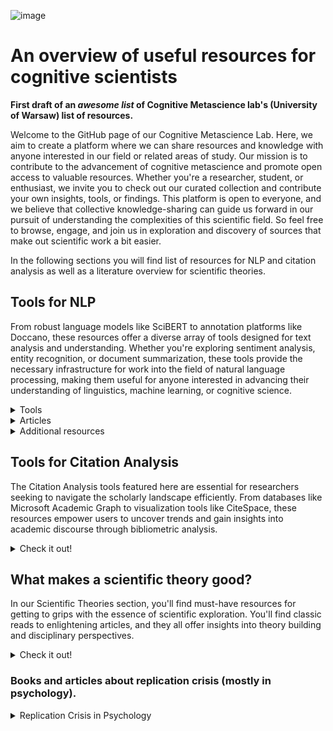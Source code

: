 ![image](https://github.com/sofijakrivokapic/cognitivemetascience/assets/125128460/6944892e-be85-48b4-bb7a-a82d6dca01df)

# An overview of useful resources for cognitive scientists
**First draft of an *awesome list* of Cognitive Metascience lab's (University of Warsaw) list of resources.**

Welcome to the GitHub page of our Cognitive Metascience Lab. Here, we aim to create a platform where we can share resources and knowledge with anyone interested in our field or related areas of study. Our mission is to contribute to the advancement of cognitive metascience and promote open access to valuable resources. Whether you're a researcher, student, or enthusiast, we invite you to check out our curated collection and contribute your own insights, tools, or findings. This platform is open to everyone, and we believe that collective knowledge-sharing can guide us forward in our pursuit of understanding the complexities of this scientific field. So feel free to browse, engage, and join us in exploration and discovery of sources that make out scientific work a bit easier.

In the following sections you will find list of resources for NLP and citation analysis as well as a literature overview for scientific theories.

## Tools for NLP

From robust language models like SciBERT to annotation platforms like Doccano, these resources offer a diverse array of tools designed for text analysis and understanding. Whether you're exploring sentiment analysis, entity recognition, or document summarization, these tools provide the necessary infrastructure for work into the field of natural language processing, making them useful for anyone interested in advancing their understanding of linguistics, machine learning, or cognitive science.

<details>
<summary>Tools</summary>

* [ Lingo4G ](https://carrotsearch.com/lingo4g/)

By using Lingo46 you can get an overview of thousands of documents within seconds, instantly drill-down to documents of interest. You can build custom text mining pipelines ranging from simple search to 2D mapping, time-series analysis and duplicate detection. You can combine topics, clusters and 2D document maps into powerful visualizations.

* [Cortext Manager](https://www.cortext.net/projects/cortext-manager/)

The basic workflow of Cortex Manager is following: (1) upload raw files from various scientific bibliography databases (ISI Thomson Web of Science, Pubmed, etc) and simple CSV files, (2) transform text files into standard corpus database file, (3) perform a series of graphical analysis to produce descriptive statistical analysis, social graphs of entities and timeline based phylogenetic reconstructions, (4) download outputs in format compatible with third party software.

* [ Text Visualization Browser ](https://textvis.lnu.se/)
* [ SAGE Texti ](https://ocean.sagepub.com/texti)
WEBSITE EXPIRED
* [ doccano ](https://github.com/doccano/doccano)

Doccano is an open-source text annotation tool for humans. It provides annotation features for text classification, sequence labeling, and sequence to sequence tasks. You can create labeled data for sentiment analysis, named entity recognition, text summarization, and so on. Just create a project, upload data, and start annotating. You can build a dataset in hours.

* [ SciBERT ](https://github.com/allenai/scibert)

SciBERT is a BERT model trained on scientific text. SciBERT is trained on papers from the corpus of semanticscholar.org. Corpus size is 1.14M papers, 3.1B tokens. We use the full text of the papers in training, not just abstracts. SciBERT has its own vocabulary (scivocab) that's built to best match the training corpus. We trained cased and uncased versions. We also include models trained on the original BERT vocabulary (basevocab) for comparison. It results in state-of-the-art performance on a wide range of scientific domain nlp tasks.

* [ CADE ](https://federicobianchi.io/cade/)

CADE can and has been used for several different tasks: from general temporal vector space alignment [1] and a more general comparison of language variation [2], to tasks like semantic change detection in diachronic contexts [3,6] and narrative understanding [5].
![image](https://github.com/sofijakrivokapic/cognitivemetascience/assets/125128460/d06257d3-48ec-4c7c-b078-e04f76072ae4)

* [ CR Explorer ](https://andreas-thor.github.io/CRExplorer/)

The CRExplorer uses data from Web of Science (Clarivate Analytics) or Scopus (Elsevier) as input. Publication sets have to be downloaded including the references cited. The program focusses on the analysis of the cited references, in particular on the referenced publication years. Over time, "citation classics" of a field become more pronounced. When the aggregated citations are plotted along the time axis, one obtains a "spectrogram" with distinct peaks. CRExplorer visualizes this spectrogram, cleans the cited references (disambiguation), and uses a smoothing algorithm to suppress the noise.

* [ WEAVIATE ](https://github.com/weaviate/weaviate)

Weaviate is an open source vector database that stores both objects and vectors, allowing for combining vector search with structured filtering with the fault-tolerance and scalability of a cloud-native database, all accessible through GraphQL, REST, and various language clients.

* [ Haystack ](https://haystack.deepset.ai/)
* [ PaperAI ](https://github.com/neuml/paperai)

paperai is a semantic search and workflow application for medical/scientific papers. Applications range from semantic search indexes that find matches for medical/scientific queries to full-fledged reporting applications powered by machine learning.

![image](https://github.com/sofijakrivokapic/cognitivemetascience/assets/125128460/f1dbc4b5-5735-40ea-8712-8d3875ffb0fd)

* [ SciWING ](https://sciwing.io/)

* [ ChatGPT Retreival](https://github.com/openai/chatgpt-retrieval-plugin)
* [ Atlas ](https://atlas.nomic.ai/)

Interact, discover insights and build with **unstructured text, image and audio data.** Uncover data insights from your text and images - right from your web browser. Make sense of your data with AI computed topics, data labels and groupings and embeddings. Share text, image, and embeddings datasets with your team or customers. Scales from 100 to 100 million unstructured datapoints.

* [ twXplorer](https://twxplorer.knightlab.com/)
* [Poe](https://poe.com/login)
* [ChatBot Arena](https://chat.lmsys.org/)

Ask any question to two anonymous models (e.g., ChatGPT, Claude, Llama) and vote for the better one! You can continue chatting until you identify a winner. Vote won't be counted if model identity is revealed during conversation.

* [OpenAI’s Whisper](https://towardsdatascience.com/transcribe-audio-files-with-openais-whisper-e973ae348aa7)
* [AI Library](https://library.phygital.plus/)

Overview of many useful AI tools.

* [OP Vault](https://github.com/pashpashpash/vault-ai)

OP Vault uses the OP Stack (OpenAI + Pinecone Vector Database) to enable users to upload their own custom knowledgebase files and ask questions about their contents. The primary focus is on human-readable content like books, letters, and other documents, making it a practical and valuable tool for knowledge extraction and question-answering. You can upload an entire library's worth of books and documents and recieve pointed answers along with the name of the file and specific section within the file that the answer is based on!

* [twarc](https://github.com/DocNow/twarc)

Twarc is a command line tool and Python library for collecting and archiving Twitter JSON data via the Twitter API. It has separate commands (twarc and twarc2) for working with the older v1.1 API and the newer v2 API and Academic Access (respectively).
 
* [Fine-Tuning ChatGPT for Sentiment Analysis With W&B](https://wandb.ai/mostafaibrahim17/ml-articles/reports/Fine-Tuning-ChatGPT-for-Sentiment-Analysis-With-W-B--Vmlldzo1NjMzMjQx)
* [LM Studio](https://lmstudio.ai/)


</details>


<details>
<summary>Articles</summary>

* [Google "We Have No Moat, And Neither Does OpenAI](https://www.semianalysis.com/p/google-we-have-no-moat-and-neither)
 
* [A La Carte Embedding: Cheap but Effective Induction of Semantic Feature Vectors](https://arxiv.org/abs/1805.05388)
  
* [Reinventing search for research](https://about.system.com/blog/reinventing-search-for-research)
  
* [Sentiment Analysis through LLM Negotiations](https://arxiv.org/abs/2311.01876)
  
* [Chatbots Are Not Reliable Text Annotators](https://arxiv.org/abs/2311.05769)
  
* [Becoming Proficient in Document Extraction](https://www.llamaindex.ai/blog/becoming-proficient-in-document-extraction-32aa13046ed5)
  
* [LLM pricing sheet](https://docs.google.com/spreadsheets/d/1NX8ZW9Jnfpy88PC2d6Bwla87JRiv3GTeqwXoB4mKU_s/edit?pli=1#gid=0)
  
* [How should the advent of large language models affect the practice of science?](https://arxiv.org/abs/2312.03759)

</details>

<details>
<summary>Additional resources</summary>
 
* [OpenBooks: Concept Search](https://scholar.harvard.edu/stephenosadetz/digitalresearch)

* [GitHub list: Scholarly Data Analysis](https://github.com/napsternxg/awesome-scholarly-data-analysis)
  
* [GPT-4 Open-Source Alternatives](https://www.datacamp.com/blog/12-gpt4-open-source-alternatives?ref=emergentmind)
  
* [ChatGPT Cheat Sheet for Data Science](https://www.datacamp.com/cheat-sheet/chatgpt-cheat-sheet-data-science)
  

</details>

## Tools for Citation Analysis

The Citation Analysis tools featured here are essential for researchers seeking to navigate the scholarly landscape efficiently. From databases like Microsoft Academic Graph to visualization tools like CiteSpace, these resources empower users to uncover trends and gain insights into academic discourse through bibliometric analysis.

<details>
<summary>Check it out!</summary>
 
* [ Lens ](https://www.lens.org/)

An aggregator for diverse open knowledge sets, including scholarly works and patents. Offers discovery and analytics tools, ‘The Lens MetaRecord’ integrates multiple identifiers and sources to provide comprehensive and normalized metadata while maintaining provenance. 
* [ SN SciGraph ](https://communities.springernature.com/users/82895-sn-scigraph)

SN SciGraph speeds up content discovery and broadens the scope of research by exposing previously unseen patterns and presenting new perspectives (by linking Springer Nature publications to other data types such as grants, conferences, and freely available taxonomies). Provides programmatic access to SN SciGraph data via an API.
* [ Webometric Analyst ](http://lexiurl.wlv.ac.uk/)

Free Windows-based program, designed for altmetrics, citation analysis, social web analysis, and webometrics, including link analysis. Data is downloaded through APIs or directly, and various text and citation processing options are provided. Altmetrics and citation analysis cover data sources like Mendeley, Altmetric.com, Google Books, and WorldCat. Social web analysis includes platforms such as YouTube, Twitter, Goodreads, and Flickr.
* [ Microsoft Academic Graph ](https://www.microsoft.com/en-us/research/project/microsoft-academic-graph/)
 
Knowledge graph with scientific publications, citation relationships and authors; supporting various applications. Updated bi-weekly, it offers an Azure Storage distribution service for research scenarios. Microsoft Academic Knowledge API, for lightweight usage, has a monthly quota and traffic throttles. 
* [ Dimensions.AI ](https://www.dimensions.ai/)

Database that integrates data and analytical tools in a single platform with over 106 million publications linked to grants, patents, clinical trials, datasets, policy papers, citations and article metrics.
* [ CiteSpace ](https://sourceforge.net/projects/citespace/)

Visual analytic tool designed for studying scholarly literature trends. The workflow involves analytic tasks and a variety of configurations, emphasizing the importance of understanding underlying concepts and principles. The tool is unique for linking publications with grants, patents, clinical trials, datasets, and policy papers, offering a holistic research landscape.

* [ OpenAIRE ](https://graph.openaire.eu/)

OpenAIRE providesn a large database of research data that is stored in a graph format (that represents relationships between research outputs, citations, funding, organizations and collaborations). Used for research evaluation in replacement of proprietary databases such as Web of Science or Scopus.

* [ Scite.AI ](https://scite.ai/)

Analyses the textual context of citations, distinguishing between supporting, mentioning, and contrasting citations. Processes full-text articles to create ‘Smart Citations’, which contain information about citation relationships, contextual details, and classification types. Also offers Custom Dashboards, a Zotero Plugin, and a Browser Extension. Sources papers from publishers, preprint servers, and other reputable sources, accessing full-text PDFs and XMLs for analysis.

* [Sciveyor](https://pencelab.be/projects/sciveyor/)

</details>

## What makes a scientific theory good?

In our Scientific Theories section, you'll find must-have resources for getting to grips with the essence of scientific exploration. You'll find classic reads to enlightening articles, and they all offer insights into theory building and disciplinary perspectives.

<details>
<summary>Check it out!</summary>

* [ There Are No Such Things As Theories (Stephen French, 2020) ](https://global.oup.com/academic/product/there-are-no-such-things-as-theories-9780198848158?prevNumResPerPage=20&prevSortField=8&resultsPerPage=20&sortField=8&start=20&lang=en&cc=pl#)

The book considers the fundamental question: what is a scientific theory? The book presents a range of options - from theories as sets of propositions, to theories as families of models, abstract artifacts, or fictions - and highlights the various problems they all face.

* [ A decade of theory as reflected in Psychological Science (2009–2019) ](https://journals.plos.org/plosone/article?id=10.1371/journal.pone.0247986)

The study analyzes articles from Psychological Science (2009–2019) to assess the role of theory in psychology. Despite mentioning 359 theories, most are only referenced once, with 53.66% of manuscripts including the term "theory." Only 15.33% explicitly test predictions from theories, indicating potential gaps in cumulative theory building. The findings challenge the assumption that psychological science aligns with a hypothetico-deductive model, prompting questions about the field's reliance on theory. The study underscores the need for a clearer understanding of the role theory plays in shaping psychological research.

![image](https://github.com/sofijakrivokapic/cognitivemetascience/assets/125128460/477bb6d1-2a0c-46fc-9491-464eead46794)

* [ How Computational Modeling Can Force Theory Building in Psychological Science (Guest & Martin, 2020) ](https://journals.sagepub.com/doi/10.1177/1745691620970585)

The article advocates for the underappreciated value of computational modeling in psychology, asserting its potential to guide transparent theorizing. Computational modeling is seen as essential for conceptual analysis and formalizing intuitions, facilitating the development of open and transparent theories. The authors warn that a reluctance to embrace computational modeling may lead to replicability issues and hinder coherent theory building in psychology. The article introduces scientific inference as a sequential process and highlights the role of computational modeling in enhancing it beyond traditional practices like preregistration. Additionally, it provides practical insights on formalizing and implementing computational models, emphasizing their accessibility and benefits for all researchers.

* [ Formalizing verbal theories: A tutorial by dialogue (Rooij & Baggio) ](https://journals.sagepub.com/doi/10.1177/1745691620970585)

The article argues for the crucial role of computational modeling in advancing psychological science, emphasizing its potential to shape "open theory" through conceptual analysis. Computational modeling is portrayed as essential for constraining the inference process, aiding in the creation of explanatory and predictive theories. The article predicts potential replicability crises and challenges in theory building if psychology continues to overlook computational modeling. Lack of formal modeling is identified as a barrier to transparent theorizing in psychology. Additionally, the article provides practical insights on formalizing, specifying, and implementing a computational model, stressing its accessibility and benefits for all researchers.


* [ Understanding Inconsistent Science (Peter Vickers) ](https://global.oup.com/academic/product/understanding-inconsistent-science-9780199692026?cc=at&lang=en&)

Addressing recent philosophical claims, Peter Vickers examines eight alleged 'inconsistent theories' in the history of science to challenge the oversimplified view that successful theories can tolerate internal inconsistencies. Vickers argues that labeling theories as 'inconsistent science' may depend on reconstructions that deviate from the actual history of science. Genuine inconsistency, when present, demands a context-specific understanding and response. The author cautions against overly general claims about science, highlighting the diverse nature of entities labeled as 'theories' with unique workings and responses to inconsistency. Vickers advocates for a particularist philosophy of science, encouraging an appreciation of the dramatic differences between identified 'inconsistencies in science.'

* [ Two Kinds of Theory: What Psychology Can Learn from Einstein (McGann) ](https://journals.sagepub.com/doi/abs/10.1177/0959354320937804)

A century ago, Einstein's distinction between theories of principle and constructive theories highlighted their unique roles, relationships with data, and developmental methods. The article delves into Einstein's model of theory formation, using the distinction to analyze scientific practice in psychology. Recent discussions in psychology advocate for increased theoretical sophistication, aligning with Einstein's view. The authors argue for the value of this distinction, emphasizing the need for a renewed commitment to a natural history of psychology. In psychology, the shift toward theoretical development is deemed essential alongside methodological sophistication.


* [ The Structure of Scientific Theories ](https://plato.stanford.edu/entries/structure-scientific-theories/)

The article explores the impact of scientific theories, from foundational ones like relativity to emerging disciplines such as cognitive science and GIS. It thoroughly examines the structure of scientific theories through the Syntactic, Semantic, and Pragmatic Views, addressing their composition, function, and relationship to the world. The Syntactic View characterizes theory structure as an uninterpreted axiomatic system, while the Semantic View involves state-space and model/set-theoretic elements. The Pragmatic View introduces internal and external pluralism in theory structure, highlighting the influence of practice, function, and application. Although these views are often perceived as mutually exclusive, the article suggests that they can be complementary, offering diverse insights into the intricate nature of scientific theories.

* [ What distinguishes data from models? (Leonelli) ](https://pubmed.ncbi.nlm.nih.gov/30873249/)

The paper presents a framework to delineate the epistemic roles of data and models in empirical inquiry, critiquing Suppes' characterization for its inadequacy in explaining their roles in scientific practice. Using a case study in plant phenotyping, the author illustrates the difference between practices aiming to make data usable as evidence and those intending to use data to represent specific phenomena. The argument contends that the classification of objects as data or models is not contingent on intrinsic differences in physical properties, abstraction levels, or human intervention but on their distinctive roles in identifying and characterizing targets of investigation. The proposed characterization builds on Suppes' focus on data practices, avoiding the need for a rigid hierarchy or restrictive definition of data models as statistical constructs. The framework contributes to a nuanced understanding of the interplay between data and models in scientific inquiry.

![image](https://github.com/sofijakrivokapic/cognitivemetascience/assets/125128460/025db581-cae9-46a6-b59e-f77c1d30b071)


* [ The Theoretical Practices of Physics: Philosophical Essays (Hughes) ](https://www.jstor.org/stable/40930245)

A collection of eight philosophical essays that delve into the theoretical practices of physics. The initial two essays scrutinize these practices within physicists' treatises and journal articles, treating them as texts and positioning the philosopher of science as a critic. Subsequent essays address a spectrum of concerns in the intersection of philosophy and physics, encompassing topics such as laws, disunities, models and representation, computer simulation, explanation, and the discourse of physics. Hughes's work offers a critical examination of theoretical practices, providing insights into the complex relationship between philosophy and physics.


* [ Theory, models and biology. (Shou, Bergstrom, Chakraborty & Skinner) ](https://elifesciences.org/articles/07158)

The text discusses the importance of theory and mathematical models in biology, emphasizing their role in explaining natural phenomena and making predictions. It traces the history of theoretical biology, highlighting major breakthroughs such as the theory of evolution by natural selection. The divide between theoretical and empirical biologists is acknowledged, and suggestions are provided to bridge this gap, including enhancing the mathematical training of biology students and improving communication between theorists and experimentalists. The text concludes by encouraging the submission of theoretical and modeling papers to scientific journals like eLife.


* [ Theory Construction in Genetics (Darden) ](https://link.springer.com/chapter/10.1007/978-94-009-9015-9_9)

Lindley Darden, critiques the historical treatment of theory construction in philosophy of science, highlighting the focus on justification rather than discovery. The paper argues for a more comprehensive understanding of the ongoing process of theory construction, emphasizing that theories rarely emerge fully formed and discussing the interplay between discovery and justification. Darden identifies factors influencing theory construction, such as the domain to be explained, and explores the need for new ideas, introducing the role of analogies and interfield connections in providing these novel concepts. The historical case study presented suggests that connections to well-developed related fields may be a superior source of new ideas compared to analogies. The text criticizes the lack of attention to theory construction in philosophical discourse and aims to address this gap.


* [ Artificial intelligence—A personal view Marr ](https://www.sciencedirect.com/science/article/abs/pii/0004370277900133)

Discusses the goal of Artificial Intelligence in identifying and solving tractable information processing problems. It introduces two types of theory, labeled as Types 1 and 2, and outlines their characteristics. The text aims to provide a rigorous perspective on the subject, shedding light on past work and briefly reviewing future prospects in the field of AI.

* [ Ghosts in machine learning for cognitive neuroscience: Moving from data to theory (Carlson et al.) ](https://www.sciencedirect.com/science/article/abs/pii/S1053811917306663)

The text discusses challenges in applying machine learning to neuroimaging in cognitive neuroscience, referring to them as "ghosts." These challenges include source ambiguity in decoding brain data, issues in moving from data to stable phenomena, and the difficulty in interpreting neural representations. The text acknowledges the value of machine learning but emphasizes the need to address these challenges for a clearer understanding of brain computation and representation.

* [ Theory and ontology in behavioural science (Janna Hastings, Susan Michie & Marie Johnston) ](https://www.nature.com/articles/s41562-020-0826-9)

The article discusses the pivotal role of ontologies in cognitive science, serving as computable representations that aid in evidence aggregation and the resolution of theoretical debates. Through the explicit definition of entities across different theories, ontologies establish connections, illustrated by the example of 'perceived control' encompassing entities from various theories. The comparability of theories hinges on addressing identical entities, determining congruence or contradiction. Drawing parallels with successful examples from the natural sciences, the article advocates for integrating overarching theories in cognitive science. However, adopting theories in behavioral sciences poses a challenge due to numerous competing alternative entities, necessitating a principled approach. The suggested integrative approach based on ontologies underscores the importance of explicitly defining entities and relations for empirical annotation, striving towards a cumulative science.


* [ Systematizing the theoretical virtues ](https://philarchive.org/rec/KEASTT-2)

The author explores twelve major virtues of good theories, categorizing them into four classes: evidential, coherential, aesthetic, and diachronic. These virtues include evidential accuracy, causal adequacy, explanatory depth, internal consistency, internal coherence, universal coherence, beauty, simplicity, unification, durability, fruitfulness, and applicability. The classification system follows a pattern of progressive disclosure and expansion within each class. The article aims to clarify the virtues and propose their coordinated and cumulative role in theory formation and evaluation across disciplines. The author argues for an informal and flexible logic of theory choice, emphasizing the multifaceted relationships among the virtues. This systematization provides resources for future prescriptive studies and potential collaboration among logicians, epistemologists, and practitioners across disciplines.

![image](https://github.com/sofijakrivokapic/cognitivemetascience/assets/125128460/a5a6a9b7-124c-438c-8473-7b40224e0fbe)

* [ The Cognitive Structure of Scientific Theories (Giere) ](https://www.jstor.org/stable/188213)

This paper advocates for a model-theoretic approach to comprehending the nature of scientific theories, drawing connections between philosophers' model-theoretic accounts and cognitive scientists' categorization concepts. The author proposes a more intricate structure for families of models, contrasting common assumptions. Using classical mechanics as an illustration, the paper suggests mapping families of models with "horizontal" graded structures, multiple hierarchical "vertical" structures, and local "radial" structures. These proposed structures have significant implications for the learning and application of scientific theories in real scientific practice.


* [ How to Build a Theory in Cognitive Science (Hardcastle, 1995) ](https://philpapers.org/rec/HARHTB)

The book covers various aspects of theory construction, including defining concepts, formulating hypotheses, designing experiments, collecting and analyzing data, and revising theories based on empirical findings. It also explores different theoretical frameworks and methodologies commonly used in cognitive science, such as computational modeling, neuroscience, psychology, linguistics, and philosophy of mind.
Throughout the text, Hardcastle emphasizes the importance of interdisciplinary collaboration and critical thinking in theory development. She highlights the challenges and pitfalls that researchers may encounter during the process and provides practical strategies for overcoming them.


* [ Automatic ontology construction from text: a review from shallow to deep learning trend (Al-aswadi et al., 2020) ] (https://www.researchgate.net/publication/337112076_Automatic_ontology_construction_from_text_a_review_from_shallow_to_deep_learning_trend)

The paper explores the field of automatic ontology construction from textual data on the web, driven by the need to promote the semantic web. Ontology learning (OL) from text is the process of extracting and representing knowledge in machine-readable form. Ontologies play a crucial role in enhancing knowledge representation on the semantic web, benefiting applications like information retrieval, extraction, and question answering. Manual ontology construction is time-consuming and costly, leading to the development of various automated approaches and systems. The paper reviews these approaches, systems, and challenges, highlighting the shift from shallow learning to deep learning techniques for future ontology construction enhancements. The introduction emphasizes the significance of ontologies in the semantic web and addresses the need for efficient and automated construction processes.


* [ How to Map Theory: Reliable Methods Are Fruitless Without Rigorous Theory (Gray) ](https://static1.squarespace.com/static/5e57f82eb306fc38c7637f33/t/5ed5662c14bfa61ddbf90813/1591043629199/how-to-map-theory.pdf)

This article emphasizes the importance of combining reliable methods with rigorous theory in scientific research. It introduces the concept of Action Identification, suggesting psychological tension between focusing on methodological details and noticing broader connections. The paper proposes a technique called theory mapping to visually outline theories, providing specificity and synthesis. Theory mapping involves five elements and is illustrated using examples from moral judgment and cars. The technique is seen as a valuable resource for the scientific community, offering benefits such as specificity, preventing redundancies, increasing validity and reliability, and aiding in theory evaluation. The article concludes that while psychology has focused on methodological reliability, there is a need to improve the rigor of theory, and theory mapping serves as a useful tool for connecting ideas and building knowledge structures. The article also highlights theory maps available on www.theorymaps.org, showcasing various psychological phenomena mapped by experts.


* [ What is a scientific theory? (Suppe, 1967) ](https://www.semanticscholar.org/paper/What-is-a-scientific-theory-Suppes/726ab54b16eebf3921f6dfebdc49e0ba426c3e86)

Suppe delves into the fundamental concept of scientific theory within the philosophy of science. He offers a comprehensive analysis and clarification of the term "scientific theory" by exploring its various dimensions and characteristics. Through a thorough examination of historical and contemporary examples from different scientific disciplines, Suppe outlines the essential components that distinguish scientific theories from mere hypotheses or empirical generalizations. He emphasizes the role of scientific theories in organizing and explaining empirical data, predicting future observations, and guiding scientific inquiry. Furthermore, Suppe addresses common misconceptions and challenges associated with the understanding of scientific theories, including the distinction between theories and laws, the role of evidence and falsifiability, and the dynamics of theory change and revision.
 
* [ The Virtues of a Good Theory (McMullin, 2017) ](https://philpapers.org/rec/MCMTVO)

McMullin explores the qualities that characterize an exemplary scientific theory. Drawing from the philosophy of science, McMullin argues that a good theory possesses several virtues that contribute to its explanatory power, predictive accuracy, and overall scientific merit. Through a detailed examination of historical and contemporary examples across various scientific disciplines, McMullin identifies key virtues such as coherence, simplicity, explanatory depth, empirical adequacy, and fruitfulness. He elucidates how these virtues interact and complement each other, shaping the development and evaluation of scientific theories. Moreover, McMullin discusses the role of values and pragmatic considerations in assessing the virtues of theories, highlighting the importance of epistemic and social factors in scientific inquiry.

* [ Structures of Scientific Theories (Craver, 2002) ](https://onlinelibrary.wiley.com/doi/book/10.1002/9780470756614)

Craver presents a comprehensive analysis of the conceptual frameworks that underlie scientific theories. Focusing on the structure and organization of scientific theories across various disciplines, Craver explores how theories are constructed, articulated, and refined to explain empirical phenomena. Through a combination of historical insights and contemporary case studies, he elucidates the diverse forms and components of scientific theories, including laws, models, concepts, and hypotheses. Craver also discusses the role of theoretical structures in guiding scientific inquiry, facilitating empirical research, and fostering interdisciplinary collaborations. Furthermore, he examines the dynamic nature of scientific theories, emphasizing their capacity for evolution and adaptation in response to new evidence and theoretical advances.

* [ Toward a Conceptual Framework for Biology (Scheiner, 2010) ](https://www.researchgate.net/publication/230844762_Toward_a_Conceptual_Framework_for_Biology)

The paper advocates for an explicit conceptual framework in biology, proposing new overarching theories for cells, organisms, and genetics, inspired by the theory of evolution. This framework aims to accelerate scientific progress, reveal connections in biology, and offer insights into theory structures. The author suggests its application as an educational tool to transform biology teaching. The paper encourages a broader discussion within the biological community about the nature and structure of theories.

![image](https://github.com/sofijakrivokapic/cognitivemetascience/assets/125128460/4f6ed45f-e49a-4aaf-83ec-652230614f5d)

* [ Theoretical Neuroscience Rising (Abbott, 2008) ](https://www.sciencedirect.com/science/article/pii/S0896627308008921)

The author delves into the burgeoning field of theoretical neuroscience, examining its origins, methodologies, and contributions to our understanding of the brain. Abbott provides a comprehensive overview of theoretical approaches used to study neural systems, including computational modeling, mathematical analysis, and theoretical frameworks borrowed from physics and engineering. Through a synthesis of experimental findings and theoretical insights, he demonstrates how theoretical neuroscience has advanced our understanding of complex neural phenomena such as perception, learning, and memory. Additionally, Abbott explores the interdisciplinary nature of theoretical neuroscience, highlighting collaborations between neuroscientists, mathematicians, computer scientists, and physicists. By elucidating the role of theory in neuroscience, Abbott argues for the integration of theoretical and experimental approaches to address fundamental questions about brain function and dysfunction. Overall, "Theoretical Neuroscience Rising" offers a compelling narrative of the evolution of theoretical neuroscience and its pivotal role in shaping our understanding of the brain.

* [ Theory Construction Methodology: A practical framework for theory formation in psychology (Borsboom et al., 2020) ](https://www.researchgate.net/publication/349409485_Theory_Construction_Methodology_A_Practical_Framework_for_Building_Theories_in_Psychology)

This article presents a systematic and practical approach to theory formation within the field of psychology. The authors introduce a comprehensive methodology that guides researchers through the process of constructing, refining, and evaluating theories to explain psychological phenomena. Drawing from philosophical and methodological insights, as well as empirical examples from psychology and related disciplines, the book offers clear guidelines for defining constructs, formulating hypotheses, designing empirical studies, and assessing the validity of theoretical propositions. By emphasizing the importance of rigorous theory construction, Borsboom et al. underscore the significance of theory-driven research in advancing scientific knowledge and understanding human behavior. Moreover, the authors address common challenges and misconceptions surrounding theory construction, providing researchers with practical tools and strategies to enhance the quality and coherence of their theoretical frameworks.

* [ Theory development requires an epistemological sea change (Rooij & Giosuè Baggio, 2020) ](https://osf.io/preprints/psyarxiv/rnw9q)

The authors argue for a fundamental shift in epistemological paradigms to foster progress in theory development across disciplines. Through a critical examination of prevailing epistemological assumptions and practices within academia, Rooij and Giosuè Baggio advocate for a more holistic and integrative approach to theory construction. They highlight the limitations of reductionist and positivist approaches in addressing the complexities of contemporary research questions, particularly in fields such as cognitive science, psychology, and social sciences. Drawing from insights in philosophy of science and complexity theory, the authors propose an epistemological framework that emphasizes the interconnectedness of phenomena, the role of context and emergence, and the integration of multiple levels of analysis. By embracing this epistemological sea change, Rooij and Giosuè Baggio argue that researchers can develop more robust and explanatory theories that capture the dynamic and multidimensional nature of reality

* [ Modeling Psychopathology: From Data Models to Formal Theories (Haslbeck, Ryan, Robinaugh, Waldorp & Borsboom, DATE) ](https://osf.io/preprints/psyarxiv/jgm7f)

* [ A Vast Graveyard of Undead Theories: Publication Bias and Psychological Science’s Aversion to the Null (Ferguson, C. J., & Heene, M. (2012).) ](https://journals.sagepub.com/doi/10.1177/1745691612459059)

* [ Under what conditions does theory obstruct research progress? (Greenwald et al., 1986): ](https://faculty.washington.edu/agg/pdf/Gwald_Pratk_Leip_Baumg_PsychRev_1986.OCR.pdf)

Researchers display confirmation bias when they persevere by revising procedures until obtaining a theory-predicted result. This strategy produces findings that are overgeneralized in avoidable ways, and this in turn hinders successful applications. (The 40-year history of an attitude-change phenomenon, the sleeper effect, stands as a case in point.) Confirmation bias is an expectable product of theory-centered research strategies, including both the puzzle-solving activity of T. S. Kuhn's "normal science" and, more surprisingly, K. R. Popper's recommended method of falsification seeking. The alternative strategies of condition seeking (identifying limiting conditions for a known finding) and design (discovering conditions that can produce a previously unobtained result) are result-centered; they are directed at producing specified patterns of data rather than at the logically impossible goals of establishing either the truth or falsity of a theory.

* [ Creative Hypothesis Generating in Psychology: Some Useful Heuristics (McGuire, 1997) ](https://www.annualreviews.org/doi/abs/10.1146/annurev.psych.48.1.1)

The author explores strategies for generating innovative hypotheses in psychological research. Drawing upon insights from cognitive psychology and creative thinking, McGuire presents a collection of heuristic techniques aimed at stimulating novel ideas and hypotheses in the realm of psychology. Through a blend of theoretical discussion and practical examples, McGuire elucidates various heuristic approaches, including analogical reasoning, counterfactual thinking, and divergent thinking. He emphasizes the importance of flexibility, openness to unconventional ideas, and willingness to challenge established assumptions in the hypothesis generation process. Furthermore, McGuire discusses how these heuristic strategies can be integrated into research practices to inspire creativity and innovation, ultimately enriching the theoretical landscape of psychology.

* [ Under what conditions can theoretical psychology survive and prosper? Integrating the rational and empirical epistemologies (1988) ](https://psycnet.apa.org/record/1989-10520-001)

The authors explore the intersection between rational and empirical epistemologies, emphasizing the need for integration and synergy between these two approaches within the discipline. Through a synthesis of philosophical analysis and empirical evidence, the paper elucidates the strengths and limitations of both rational and empirical methods in advancing theoretical frameworks in psychology. Furthermore, the authors propose conditions under which theoretical psychology can thrive, including a commitment to interdisciplinary collaboration, methodological pluralism, and the adoption of integrative epistemological frameworks. By fostering dialogue and cooperation between rationalist and empiricist perspectives, the paper advocates for a more robust and dynamic theoretical landscape in psychology, capable of addressing complex and multifaceted phenomena. 

* [ Psychological epistemology: A critical review of the empirical literature and the theoretical issues (Royce, J. R, et al.,1978) ](https://psycnet.apa.org/record/1979-22528-001)

This paper brings together the relevant literature in several areas of psychology with respect to the interdisciplinary domain of psychological epistemology. It attempts to do so in a selective and interpretive manner. Five substantive research areas are examined with respect to their contribution toward the understanding of the philosophical problems of knowing: perception, thinking, intuition, symbolizing, and developmental psychology. The classical epistemological topics of realism, idealism, empiricism, rationalism, intuitionism, and others are examined in terms of the psychological contribution from the fields of perception, thinking, intuiting, symbolizing, and developmental studies of thinking and language acquisition. 13 epistemic issues are identified, and the empirical conclusions relevant to their eventual resolution are examined.

* [ Facts, concepts, and theories: The shape of psychology's epistemic triangle (Machado, A., Lourenço, O., & Silva, F. J., 2000) ](https://psycnet.apa.org/record/2001-14653-001)

Introduces the idea of an epistemic triangle, with factual, theoretical, and conceptual investigations at its vertices, and argues that whereas scientific progress requires a balance among the 3 types of investigations, psychology's epistemic triangle is stretched disproportionately in the direction of factual investigations. Expressed by a variety of different problems, this unbalance may be created by a main operative theme—the obsession of psychology with a narrow and mechanical view of the scientific method and a misguided aversion to conceptual inquiries. Hence, to redress psychology's epistemic triangle, a broader and more realistic conception of method is needed and, in particular, conceptual investigations must be promoted. Using examples from different research domains, the authors describe the nature of conceptual investigations, relate them to theoretical investigations, and illustrate their purposes, forms, and limitations.

* [ If mathematical psychology did not exist we might need to invent it: A comment on theory building in psychology (Navarro) ](https://journals.sagepub.com/doi/10.1177/1745691620974769)

Navarro offers a critical examination of the role of mathematical psychology in the advancement of theory building within the field. Through a blend of theoretical analysis and empirical examples, Navarro argues that mathematical psychology plays a crucial role in fostering precision, coherence, and rigor in psychological theories. By leveraging mathematical tools and formal models, researchers can more effectively articulate and test theoretical propositions, leading to a deeper understanding of psychological phenomena. Navarro also discusses the challenges and opportunities associated with integrating mathematical approaches into psychological research, highlighting the importance of interdisciplinary collaboration and methodological innovation. 

* [ Theory, the Final Frontier? A Corpus-Based Analysis of the Role of Theory in Psychological Articles (Beller & Bender, 2017) ](https://www.frontiersin.org/articles/10.3389/fpsyg.2017.00951/full)


  
* [ There Is Nothing So Theoretical as a Good Method (Anthony G. Greenwald, 2012) ](https://journals.sagepub.com/doi/10.1177/1745691611434210)

This article documents two facts that are provocative in juxtaposition. First: There is multidecade durability of theory controversies in psychology, demonstrated here in the subdisciplines of cognitive and social psychology. Second: There is a much greater frequency of Nobel science awards for contributions to method than for contributions to theory, shown here in an analysis of the last two decades of Nobel awards in physics, chemistry, and medicine. The available documentation of Nobel awards reveals two forms of method–theory synergy: (a) existing theories were often essential in enabling development of awarded methods, and (b) award-receiving methods often generated previously inconceivable data, which in turn inspired previously inconceivable theories. It is easy to find illustrations of these same synergies also in psychology. Perhaps greater recognition of the value of method in advancing theory can help to achieve resolutions of psychology’s persistent theory controversies.

* [ Theory construction in the psychopathology domain: A multiphase approach ]((https://journals.sagepub.com/doi/10.1177/0959354319893026))

Theory construction in the psychopathology domain is a multifaceted and complex endeavor that requires a systematic and rigorous approach. This paper proposes a multiphase methodology for theory construction in psychopathology, aiming to provide researchers with a structured framework to guide their theoretical endeavors. Drawing upon insights from various disciplines including psychology, psychiatry, and neuroscience, the proposed approach involves several key phases: (1) Conceptualization and Literature Review, (2) Hypothesis Generation, (3) Model Development, (4) Empirical Testing, and (5) Revision and Refinement. 

* [ Psychology: a giant with a feet of clay (Zagaria, Ando & Zennaro, 2020) ](https://link.springer.com/article/10.1007/s12124-020-09524-5)

* [ When Experiments Serve Little Purpose: Misguided Research in Mainstream Psychology (Wallach & Wallach, DATE) ](https://journals.sagepub.com/doi/10.1177/0959354398082005)

* [ Case Study in the Failure of Psychology as a Cumulative Science: The Spontaneous Recovery of Verbal Learning ](https://www.taylorfrancis.com/chapters/edit/10.4324/9781315629049-20/case-study-failure-psychology-cumulative-science-spontaneous-recovery-verbal-learning)

* [ Psychology: a giant with a feet of clay (Zagaria, Ando & Zennaro, 2020) ](https://link.springer.com/article/10.1007/s12124-020-09524-5)

* [ When Experiments Serve Little Purpose: Misguided Research in Mainstream Psychology (Wallach & Wallach, DATE) ](https://journals.sagepub.com/doi/10.1177/0959354398082005)

* [ Case Study in the Failure of Psychology as a Cumulative Science: The Spontaneous Recovery of Verbal Learning ](https://www.taylorfrancis.com/chapters/edit/10.4324/9781315629049-20/case-study-failure-psychology-cumulative-science-spontaneous-recovery-verbal-learning)

* [On the role of theory and modeling in neuroscience (Levenstein, 2020) ](https://arxiv.org/abs/2003.13825)
* [The Power of Theory, Research Design, and Transdisciplinary Integration in Moving Psychopathology Forward (Vaidyanathan, 2015)](https://www.tandfonline.com/doi/full/10.1080/1047840X.2015.1015367)
* [Theoretical Virtues in Science OUP Bibliographies (Schindler, 2020) ](https://www.oxfordbibliographies.com/display/document/obo-9780195396577/obo-9780195396577-0409.xml)
* [Gender, politics, and the theoretical virtues (Longino, 1995)](https://link.springer.com/article/10.1007/BF01064506)
* [Theoretical virtues in eighteenth-century debates on animal cognition (Hein van den Berg, 2020)](https://link.springer.com/article/10.1007/s40656-020-00332-z)
* [Theoretical virtues and theorizing in physics: against the instrumentalist view of simplicity (Mousa Mohammadian, 2021)](https://link.springer.com/article/10.1007/s11229-020-03004-4)
* [From Corpora to Philosophy of Science (?, 2020)](https://figshare.com/articles/presentation/Sciveyor_From_Corpora_to_Philosophy_of_Science/13060559)

The paper investigates how corpus linguistics methodologies can inform and enrich philosophical inquiries within the realm of science. Through a multidisciplinary approach, the paper delves into the application of corpus linguistic techniques to analyze scientific texts, including research articles, textbooks, and academic discourse. The author demonstrates how corpus linguistics can offer valuable insights into the language and communication practices of scientists, shedding light on the development, dissemination, and evolution of scientific knowledge. Moreover, the paper explores how corpus linguistic analyses can contribute to philosophical debates surrounding scientific realism, theory construction, and the nature of scientific explanation.

* [American psychiatry in the new millennium: a critical appraisal (Scull, 2021) ](https://www.cambridge.org/core/journals/psychological-medicine/article/abs/american-psychiatry-in-the-new-millennium-a-critical-appraisal/DBE1E0E974B69C6A9A948F4D6B5374C1?s=09)
* [Digital Literature Analysis for Empirical Philosophy of Science (Lean, Rivelli & Pence, 2021)](https://philsci-archive.pitt.edu/19547/)

Empirical philosophers of science aim to base their philosophical theories on observations of scientific practice. But since there is far too much science to observe it all, how can we form and test hypotheses about science that are sufficiently rigorous and broad in scope, while avoiding the pitfalls of bias and subjectivity in our methods? Part of the answer, we claim, lies in the computational tools of the digital humanities (DH), which allow us to analyze large volumes of scientific literature. Here we advocate for the use of these methods by addressing a number of large-scale, justificatory concerns—specifically, about the epistemic value of journal articles as evidence for what happens elsewhere in science, and about the ability of DH tools to extract this evidence. Far from ignoring the gap between scientific literature and the rest of scientific practice, effective use of DH tools requires critical reflection about these relationships.

* [The Neuroscientification of Psychology: The Rising Prevalence of Neuroscientific Concepts in Psychology From 1965 to 2016](https://pubmed.ncbi.nlm.nih.gov/34283670/)
* [Using text analysis to quantify the similarity and evolution of scientific disciplines ( Dias,  Gerlach, Scharloth & Altmann, 2018)](https://royalsocietypublishing.org/doi/10.1098/rsos.171545)

The authors used information-theoretic measure of linguistic similarity to investigate the organization and evolution of scientific fields. An analysis of almost 20 M papers from the past three decades reveals that the linguistic similarity is related but different from experts and citation-based classifications, leading to an improved view on the organization of science. A temporal analysis of the similarity of fields shows that some fields (e.g. computer science) are becoming increasingly central, but that on average the similarity between pairs of disciplines has not changed in the last decades. This suggests that tendencies of convergence (e.g. multi-disciplinarity) and divergence (e.g. specialization) of disciplines are in balance.

* [Phylomemetic Patterns in Science Evolution—the Rise and Fall of Scientific Fields ( Chavalarias, 2013)](https://journals.plos.org/plosone/article?id=10.1371/journal.pone.0054847)
* [Adversarial alignment enables competing models to engage in cooperative theory building toward cumulative science (Ellemers et al., 2020)](https://www.pnas.org/doi/10.1073/pnas.1906720117)
* [Theory choice, non-epistemic values, and machine learning (Dotan, 2020)](https://link.springer.com/article/10.1007/s11229-020-02773-2?utm_source=toc&utm_medium=email&utm_campaign=toc_11229_198_11&utm_content=etoc_springer_20210925)

The paper investigates how non-epistemic values, such as ethical considerations, societal impacts, and economic interests, influence the selection and evaluation of theoretical frameworks in the context of machine learning research and practice. Through a philosophical analysis grounded in the philosophy of science and ethics, Dotan examines the implications of value-laden decision-making processes for the development and application of machine learning models. The author argues that while traditional epistemic criteria play a crucial role in theory choice, non-epistemic values often shape researchers' preferences, priorities, and interpretations of empirical evidence. Moreover, the paper discusses the ethical challenges and dilemmas arising from the integration of non-epistemic values into machine learning processes, including concerns related to bias, fairness, accountability, and transparency. By addressing these issues, Dotan's work contributes to a deeper understanding of the complex interplay between epistemic and non-epistemic factors in theory choice within the domain of machine learning, ultimately informing ethical decision-making and responsible innovation in artificial intelligence technologies.

* [Studying grant decision-making: a linguistic analysis of review reports]([https://www.semanticscholar.org/paper/Measuring-the-Evolution-of-a-Scientific-Field-Jurgens-Kumar/16be95fd3f9b635e9ede5812cc223deebf0142bc](https://pubmed.ncbi.nlm.nih.gov/30220747/))

The study employs corpus linguistics techniques to analyze a large dataset of review reports from grant applications, exploring patterns of language use and rhetorical strategies employed by reviewers. Through quantitative and qualitative analyses, the authors uncover recurring themes, evaluative criteria, and linguistic markers associated with successful and unsuccessful grant proposals. Moreover, the study investigates how linguistic features such as tone, clarity, and argumentation style influence reviewers' assessments and decision-making processes. The findings shed light on the complex dynamics of grant review processes, highlighting the role of language in shaping evaluative judgments and funding outcomes. 

* [Connecting with the subject of our science: Course-of-experience research supports valid theory building in cognitive science (McGann, 2022)](https://journals.sagepub.com/doi/abs/10.1177/10597123221094360?journalCode=adba)

This commentary addresses the course-of-experience method in the context of calls for improved theorising in psychological science, and in particular the prospect of applying distinctive means of analysis to examine patterns and variance both between people and across contexts. Psychology can benefit by the development of both theories of principle (formal accounts of the structure of phenomena) and constructive theories (formal accounts of the mechanics of phenomena). The course-of-experience method can provide a useful step toward the development of both. Resonances with other work grounded in naturalistic observation identify potential questions that remain as to how the course-of-experience method can address questions about the relationship between individual and collective aspects of experience, but the technique represents a significant boon to the future development of valid cognitive science.

* [Modeling and corpus methods in experimental philosophy ( Chartrand, 2022)](https://compass.onlinelibrary.wiley.com/doi/abs/10.1111/phc3.12837?campaign=woletoc)

Research in experimental philosophy has increasingly been turning to corpus methods to produce evidence for empirical claims, as they open up new possibilities for testing linguistic claims or studying concepts across time and culture. The present article reviews the quasi-experimental studies that have been done using textual data from corpora in philosophy, with an eye for the modeling and experimental design that enable statistical inference. I find that most studies forego comparisons that could control for confounds, and that only a little less than half employ statistical testing methods to control for chance results. Furthermore, at least some researchers make modeling decisions that either do not take into account the nature of corpora and of the word-concept relationship, or undermine the experiment's capacity to answer research questions. I suggest that corpus methods could both provide more powerful evidence and gain more mainstream acceptance by improving their modeling practices.

* [Cognitive and Non-Cognitive Values in Science: Rethinking the Dichotomy](https://link.springer.com/chapter/10.1007/978-94-009-1742-2_3)

The paper delves into the status of cognitive values within scientific inquiry, particularly concerning their interaction with theories, methods, and values. It examines how these cognitive values, such as simplicity or generality, contribute to judgments about the worth of scientific models, theories, and hypotheses. Additionally, it explores Larry Laudan's perspective from "Science and Values," which suggests that cognitive values are part of a broader system that includes theories, methods, and values, with their interrelations being subject to rational critique. The central focus lies in questioning the distinction between cognitive and non-cognitive aspects within this framework.

* [Beyond Experiments (Diener et al., 2022) ](https://journals.sagepub.com/doi/full/10.1177/17456916211037670)

The paper challenges the prevailing notion that experiments are the primary means for establishing strong causal inferences in behavioral sciences. The authors argue against the overemphasis on experiments, highlighting their limitations and advocating for the incorporation of other methods such as quasi-experimental and nonexperimental approaches. They discuss the weaknesses of experiments, including issues related to external, construct, statistical-conclusion, and internal validity, as well as problems with replication and conceptual oversimplification. Furthermore, they emphasize the importance of alternative methods in elucidating causal mechanisms and understanding complex interactions in dynamic systems. While acknowledging the value of experiments, the authors stress the need for a balanced approach that integrates various research methods to achieve scientific progress effectively.

* [Investigation and its discontents: Some constraints on progress in psychological research (Wachtel, 2007)](https://www.sciencedirect.com/science/article/abs/pii/S0962184907000182)

The article examines a number of prominent trends in the conduct of psychological research and considers how they may limit progress in our field. Failure to appreciate important differences in temperament among researchers, as well as differences in the particular talents researchers bring to their work, has prevented the development in psychology of a vigorous tradition of fruitful theoretical inquiry. Misplaced emphasis on quantitative “productivity,” a problem for all disciplines, is shown to have particularly unfortunate results in psychology. Problems associated with the distorting effects of seeking grant support are shown to interact with the first two difficulties. Finally, the distorting effects of certain kinds of experimental studies are discussed, together with their implications for progress in this field.


* [Theoretical Virtues: Do Scientists Think What Philosophers Think They Ought to Think? (Schindler, 2022)](https://www.cambridge.org/core/journals/philosophy-of-science/article/abs/theoretical-virtues-do-scientists-think-what-philosophers-think-they-ought-to-think/0C25D6844ADF529BB2912DD5DEF901CE)

The paper explores the role of theoretical virtues in theory acceptance and belief within both scientific and philosophical contexts. It presents findings from a quantitative study involving scientists from natural and social sciences, comparing their perspectives on theoretical virtues with those of philosophers. Surprising results include the existence of preference orders regarding theoretical virtues among all three groups, indicating a more determinate process of theory choice than previously thought. Additionally, similarities in preference orders are observed across the groups, suggesting a commonality in their views. Notably, social scientists emphasize simplicity as an epistemic virtue, contrasting with philosophers' perspectives. Furthermore, all groups prefer syntactic parsimony over ontological parsimony.

* [Overlay journals: a study of the current landscape](https://arxiv.org/abs/2204.03383)

The paper examines overlay journals, which publish articles on open access repositories starting as preprints before peer review. It identifies 34 active overlay journals and notes their focus on natural sciences, mathematics, and computer sciences. Run by academic groups, these journals often rank well in traditional citation metrics and don't charge author fees. The study suggests the wider impact of overlay journals depends on the growth of open access preprint repositories and researchers' willingness to publish in them.

* [Is Philosophy Exceptional? A Corpus-Based, Quantitative Study](http://philsci-archive.pitt.edu/21018/)

The paper investigates metaphilosophical questions regarding the nature and methods of philosophy compared to science. Drawing on the epistemology of logic literature, the study empirically examines whether philosophy is exceptional and if its methods are continuous with those of science. Specifically, the authors test metaphilosophical hypotheses such as deductivism, inductivism, and abductivism using a large corpus of philosophical texts from the JSTOR database. By analyzing argument types (deductive, inductive, and abductive), the study finds that while deductive arguments are prevalent in philosophical texts, there is a gradual increase in the use of non-deductive (inductive and abductive) arguments in academic philosophy over time.

* [The shifting prevalence of conflict in psychoanalytic literature: A brief report of a corpus-based text analysis](https://psycnet.apa.org/doiLanding?doi=10.1037%2Fpap0000220)
* [See further upon the giants: Quantifying intellectual lineage in science](https://direct.mit.edu/qss/article/3/2/319/109630/See-further-upon-the-giants-Quantifying)

The paper explores the concept of "giants" in scientific research, inspired by Newton's notion of standing on the shoulders of giants. It aims to identify the significant prior works cited by a discovery and determine which one can be considered its "giant." Developing a discipline-independent method, the study finds that most papers build upon prior works, with a small percentage being identified as giants. A new measure called the "giant index" is introduced, showing that papers with high citations are more likely to be giants and predicting a paper's future impact and likelihood of winning prizes. Giants can emerge from both small and large teams and are characterized as either highly disruptive or highly developmental. Papers without giants tend to perform poorly, but those that later become giants for other papers are often highly disruptive breakthrough

* [The Evolutionary Dynamics of Discursive Knowledge](https://library.oapen.org/handle/20.500.12657/46116)

This open-access book focuses on three core themes central to Leydesdorff's research: (1) the dynamics of science, technology, and innovation; (2) the operationalization of these concepts through scientometrics; and (3) the elaboration of university-industry-government relations, known as the Triple Helix model. The study explores the interconnections among these themes, utilizing Luhmann's social-systems theory and Shannon's information theory. It demonstrates how synergy can enhance an innovation system by introducing new options as redundancy, emphasizing the importance of developing new options for innovation rather than relying solely on past performance. The capacity to anticipate future states enhances the anticipatory nature of a knowledge-based system. The study introduces a Triple-Helix synergy indicator to measure the trade-off between future and historical developments, exemplified through analysis of the Italian national and regional systems of innovation.

* [Philipp Haueis, Exploratory concept formation and tool development in neuroscience](https://philpapers.org/rec/HAUECF?ref=mail)

The paper explores the significance of tool development in scientific change, an aspect often overshadowed by discussions of theoretical advancements. It emphasizes how scientists utilize tools in exploratory experiments to generate new concepts. Through analysis of two cases in neuroscience, it demonstrates how tool development and concept formation are interconnected in instances of tool-driven change. The paper proposes common normative principles that determine the success of exploratory concept formation and tool development in initiating scientific change.

* [Science, Technology, and Virtues: Contemporary Perspectives](https://academic.oup.com/book/41621)

The book explores what constitutes a good scientist or engineer and how the use of new technologies and work in research labs influence our thinking and behavior. It delves into the ethical dilemmas posed by modern scientific research and technology and suggests that discussions of virtue from ancient philosophical and religious traditions can offer valuable insights. By gathering perspectives from various disciplines, the volume demonstrates how concepts of virtue can enhance our understanding, construction, and utilization of modern science and technology.

* [Explaining ambiguity in scientific language](https://link.springer.com/article/10.1007/s11229-022-03792-x)

The paper discusses the contentious issue of whether ambiguity, specifically polysemy (multiple meanings for words), is productive in data science. It challenges the common assumption that polysemy undermines reasoning and communication, presenting arguments from historians, philosophers, and social scientists who suggest its generative value. Recent quantitative findings from linguistics also support the idea that polysemy can improve human communication efficiency. The paper introduces a new conceptual typology synthesizing prior research on polysemy's aims, norms, and circumstances, proposing a contextual pluralist perspective on its value in scientific research practices. It also suggests that investigating historical patterns of partial synonyms usage could offer valuable insights into these issues.

* [Back to Basics: The Importance of Conceptual Clarification in Psychological Science](https://journals.sagepub.com/doi/full/10.1177/09637214221096485)

The paper discusses the pervasive issue of conceptual ambiguity in psychology and argues for the necessity of better conceptualization to advance the field as a science. It highlights how conceptual unclarity permeates various aspects of psychological research, from everyday concepts to statistical measures. Despite its importance, conceptual clarification plays a marginal role in psychological research. The paper emphasizes that concepts are fundamental to theories, methods, and data, and lack of clarity in concepts hampers scientific progress. It proposes strategies to improve conceptual clarity in psychology and illustrates the consequences of ambiguity using examples from research on friendship, psychopathological symptoms, and centrality.

* [Collective epistemic vice in science: Lessons from the credibility crisis](https://philsci-archive.pitt.edu/21120/?utm_source=dlvr.it&utm_medium=twitter)

The paper delves into the role of epistemic virtue in determining the success or failure of science as a predominantly epistemic social institution. It examines structural explanations commonly used to account for the success of science while ruling out attributions to individual scientists' virtues. Using the credibility crisis in the social and behavioral sciences as a case study of collective epistemic vice, the paper challenges the notion that individual virtue is neither necessary nor sufficient for scientific success. Instead, it argues that the presence of a significant number of epistemically virtuous scientists is crucial for collective epistemic success in scientific communities, despite divergent motivations and behaviors that may also serve collective scientific goals.

* [Generalization Bias in Science](https://onlinelibrary.wiley.com/doi/full/10.1111/cogs.13188?campaign=woletoc)

The paper challenges the common assumption that scientific induction, where researchers generalize from study samples to larger populations, is a voluntary cognitive process. Instead, it proposes a novel account suggesting that scientific induction involves a default generalization bias. This bias operates automatically and often leads researchers to unintentionally generalize their findings without sufficient evidence, resulting in overgeneralized conclusions. The paper integrates various findings from cognitive sciences to support this account and argues that addressing the generalization bias is essential to tackle the replication crisis in the sciences. It calls for cognitive debiasing strategies to supplement existing interventions aimed at improving scientific practices.

* [The computational society](https://www.cell.com/trends/cognitive-sciences/fulltext/S1364-6613(22)00161-9?rss=yes)

The paper explores how collective phenomena like language and legal systems emerge from interactions between individual human minds, using a cognitive science perspective. It suggests that these phenomena can be seen as types of distributed computation, where groups of people collectively solve complex problems beyond any individual's capacity. It discusses various aspects of distributed computation in social contexts and proposes that understanding these processes computationally can offer insights into social complexity and cultural evolution. The paper concludes by highlighting the potential for a new revolution in cognitive science, emphasizing the role of individuals in contributing to collective computations.

* [The Science of Science](https://www.dashunwang.com/book/the-science-of-science)

The book provides a comprehensive overview of the emerging field known as the "science of science," which utilizes big data to uncover patterns governing scientific careers and the scientific process itself. It delves into various aspects such as the roots of scientific impact, productivity, creativity, effective collaborations, and the impact of failure and success in scientific careers. By relying on data-driven insights, the book offers actionable recommendations for individuals seeking to advance their careers and for decision-makers aiming to enhance the role of science in society. Accessible to scientists, graduate students, policymakers, and administrators, the book offers detailed explanations and anecdotes to make complex research easily understandable.

* [Research Methods for the Digital Humanities](https://link.springer.com/book/10.1007/978-3-319-96713-4)

The book is a practical guide to the methods used in digital humanities, offering step-by-step instructions for studying, interpreting, and presenting cultural material and practices. It covers both using computing for new insights into culture and applying humanities methods to understand new technologies. Each chapter provides guidance on methodologies, ethical considerations, practical procedures, and effective presentation of work. It helps students develop practical skills and understandings of digital tools, fostering collaboration and contributions to scholarly and public discourse.

* [Predicted as observed? How to identify empirically adequate theoretical constructs](https://www.ncbi.nlm.nih.gov/pmc/articles/PMC9751867/#:~:text=The%20identification%20of%20an%20empirically,similar%20to%20an%20observed%20effect.)

The paper proposes a method for determining if a theoretically predicted effect matches an observed effect, using a simple similarity measure. It discusses the application of this measure in various research designs and estimates the necessary sample size for a given observed effect using computer simulations. The main example involves applying this measure to recent meta-analytical research on precognition, indicating that the evidential basis is too weak for a predicted precognition effect. Additional examples include applying the measure to experimental data from dissonance theory, crowdsourcing hypothesis tests, and meta-analytical data on personality traits and life outcomes correlation.

* [Interdisciplinarity in Cognitive Science: A Document Similarity Analysis](https://onlinelibrary.wiley.com/doi/full/10.1111/cogs.13222?campaign=woletoc)

The paper introduces a methodology to quantify interdisciplinary aspects of research in cognitive science. It proposes models for text similarity analysis using the Doc2Vec method to understand the relationship between publications and specific research fields. The findings suggest that cognitive science collaborates closely with disciplines like psychology, philosophy, linguistics, and computer science, but has limited engagement with anthropology and neuroscience. Overall, the study highlights the interdisciplinary nature of cognitive science over the past few decades.

* [Justification: Insights from Corpora](https://www.cambridge.org/core/journals/episteme/article/justification-insights-from-corpora/40F01B343326F68FA155D9F0B1C36790)

This paper utilizes corpus analytical methods on large English corpora to investigate the lemmas "justify_v" and "justified_j." The author raises a challenge to the folk justification approach, suggesting that there is not a widely used ordinary notion of justification that attaches to beliefs. The findings pose a challenge to the idea that "justify" is commonly used to talk about the justification of beliefs. The author concludes by presenting possible solutions to this challenge and discussing their feasibility. The paper highlights the potential of corpus analysis to raise philosophical questions and suggests that it can also be a tool to resolve them.

* [Philosophers should prefer simpler theories](https://link.springer.com/article/10.1007/s11098-017-0994-2?wt_mc=alerts.TOCjournals&utm_source=toc&utm_medium=email&utm_campaign=toc_11098_175_12)

The book argues for the epistemic superiority of simpler theories in philosophy. Bradley contends that simplicity serves as a crucial criterion for theory evaluation, promoting greater explanatory power, predictive accuracy, and overall epistemic economy. Drawing from philosophical traditions and empirical evidence, the author examines various formulations of simplicity and their implications for theory choice in philosophy. Through a critical analysis of competing theories and conceptual frameworks, Bradley demonstrates how simplicity enhances theoretical coherence, conciseness, and explanatory scope. Moreover, the paper explores the implications of preferring simpler theories for philosophical methodology, foundational debates, and the pursuit of truth. By advocating for the epistemic virtues of simplicity, Bradley's work contributes to a deeper understanding of theory evaluation in philosophy and offers insights into the principles guiding rational inquiry and knowledge acquisition.

* [(Mis)Understanding scientific disagreement: Success versus pursuit-worthiness in theory choice
](https://www.sciencedirect.com/science/article/abs/pii/S0039368120301898?via%3Dihub)

Scientists often diverge widely when choosing between research programs. This can seem to be rooted in disagreements about which of several theories, competing to address shared questions or phenomena, is currently the most epistemically or explanatorily valuable—i.e. most successful. But many such cases are actually more directly rooted in differing judgments of pursuit-worthiness, concerning which theory will be best down the line, or which addresses the most significant data or questions. Using case studies from 16th-century astronomy and 20th-century geology and biology, I argue that divergent theory choice is thus often driven by considerations of scientific process, even where direct epistemic or explanatory evaluation of its final products appears more relevant. Broadly following Kuhn's analysis of theoretical virtues, I suggest that widely shared criteria for pursuit-worthiness function as imprecise, mutually-conflicting values. However, even Kuhn and others sensitive to pragmatic dimensions of theory ‘acceptance’, including the virtue of fruitfulness, still commonly understate the role of pursuit-worthiness—especially by exaggerating the impact of more present-oriented virtues, or failing to stress how ‘competing’ theories excel at addressing different questions or data. This framework clarifies the nature of the choice and competition involved in theory choice, and the role of alternative theoretical virtues.

* [Interdisciplinarity can aid the spread of better methods between scientific communities](https://journals.sagepub.com/doi/10.1177/26339137221131816?utm_source=selligent&utm_medium=email&utm_campaign=&utm_content=&utm_term=&m_i=7YUWC7E99LseZQvw6siti1aj0%2BaR_sKURKn0FJjfTpVXEsmaSl3S9ok6vFlJfcgya1bqZTfkNnsCFsbu9Y1HK86GJ4X1Am&M_BT=32925675224431)

Why do bad methods persist in some academic disciplines, even when they have been widely rejected in others? What factors allow good methodological advances to spread across disciplines? In this paper, the authors investigate some key features determining the success and failure of methodological spread between the sciences. The authors introduce a formal model that considers factors like methodological competence and reviewer bias toward one’s own methods. The authors show how these self-preferential biases can protect poor methodology within scientific communities, and lack of reviewer competence can contribute to failures to adopt better methods.

* [From Concepts to Texts and Back: Operationalization as a Core Activity of Digital Humanities](https://culturalanalytics.org/article/57195-from-concepts-to-texts-and-back-operationalization-as-a-core-activity-of-digital-humanities)

The paper examines how digital humanists bridge the gap between abstract concepts and concrete textual data through systematic operationalization processes. Through a synthesis of theoretical frameworks and practical examples, the authors elucidate the iterative nature of operationalization, encompassing activities such as concept definition, data collection, coding, annotation, and analysis. Moreover, the paper discusses the challenges and opportunities inherent in operationalizing concepts within digital humanities projects, including issues related to interdisciplinarity, data quality, and methodological transparency. By highlighting the centrality of operationalization as a core activity of digital humanities research, this paper contributes to a deeper understanding of the theoretical and methodological foundations of the field and offers insights into best practices for conducting empirical investigations in digital humanities.

* [Meeting the review family: exploring review types and associated information retrieval requirements](https://onlinelibrary.wiley.com/doi/full/10.1111/hir.12276)

The paper investigates the landscape of review articles, delineating various types and elucidating their distinct information retrieval needs. Drawing from interdisciplinary perspectives, the authors delve into the methodologies, purposes, and audiences of different review types. Through a systematic examination, the article illuminates the diverse information retrieval requirements essential for accessing and utilizing review articles effectively. By providing insights into the intricacies of the review family, this study aims to enhance researchers' ability to navigate scholarly literature and optimize their literature search strategies.

* [Explanatory Preferences Shape Learning and Inference: Trends in Cognitive Sciences](https://www.cell.com/trends/cognitive-sciences/fulltext/S1364-6613(16)30105-X?_returnURL=https%3A%2F%2Flinkinghub.elsevier.com%2Fretrieve%2Fpii%2FS136466131630105X%3Fshowall%3Dtrue)

The paper explores the cognitive mechanisms underlying explanatory preferences and their implications for decision-making and belief formation. Through a synthesis of empirical research and theoretical frameworks from psychology and cognitive science, Lombrozo elucidates the role of explanatory coherence, simplicity, and causal reasoning in shaping individuals' interpretations of evidence and the construction of mental models. Furthermore, the paper discusses the implications of these findings for educational practices, scientific communication, and public understanding of science.

* [Psychological models and their distractors](https://www.nature.com/articles/s44159-022-00031-5.epdf?sharing_token=NwsSehqydHeSD1ZjFJTFENRgN0jAjWel9jnR3ZoTv0MO3p1qY43iWPwg3981-lS0fOef_wBy9Va1yGG9UNG_uwPZnQ0zfdAKyJ5W9Vep95xpaqh7v2olBnyAUZJjCH0LfYMUyFzj3J75qecBeTAT4-5mxHbqSOzLv2qfKC5_bBk%3D)

Through a multidisciplinary approach drawing from psychology, cognitive science, and neuroscience, van Rooij investigates how distractors influence the formation, representation, and retrieval of information in mental models. The paper examines various types of distractors, including irrelevant information, misleading cues, and competing hypotheses, and discusses their effects on attention, memory, and decision-making. Additionally, van Rooij explores theoretical frameworks and empirical findings related to distractor processing, highlighting their relevance for understanding cognitive mechanisms and developing interventions for cognitive enhancement.

* [Against theory-motivated experimentation in science](https://osf.io/preprints/metaarxiv/ysv2u/)

Scientists have to decide which of several experiments to carry out. We examine the epistemic viability of experimental choice procedures put forth by science philosophers or carried out by scientists. The three main facets of the scientific method—active experimentation, theorizing, and social learning—are jointly formalized by the authors' multi-agent model of the process. We discover that agents that randomly select fresh experiments come up with the world's most accurate theories. The agents who set out to verify theories, refute theories, or settle theoretical disputes achieve an illusion of epistemic success: they create compelling narratives for the information they gathered, but they entirely fabricate the reality they set out to discover. 


* [An Experiment in Measurement](https://www.jstor.org/stable/3143896)

Utilizing philosophical and historical viewpoints, Koyré critically analyzes the underlying presumptions and techniques of measurement methods. The paper clarifies the intricacies involved in the measurement process, such as the interaction between theory and observation, the creation of measurement standards, and the epistemological ramifications of measurement uncertainty, through a thorough analysis of historical case studies and theoretical reflections. Furthermore, Koyré delves into the wider implications of measuring as a fundamental idea in the growth of scientific understanding and technological progress.


* [Where is the Trouble in Pseudo-empirical Research?](https://pubmed.ncbi.nlm.nih.gov/34405375/)

The article discusses the concept of pseudo-empirical research in psychology, as outlined by Smedslund (1991), which involves empirically testing what can be deduced a priori from everyday psychological terminology. It explores how this perspective aligns with aspects of a theoretical model of narrative form, highlighting the role of "trouble" as a necessary premise for research. However, it notes a paradox: while trouble is essential for narrative and research, it is not feasible in the context of general questions about everyday psychological concepts. The article resolves this paradox by examining methodological and discursive characteristics of research, such as the reification of psychological terminology and statistical analysis, which can obscure the absence of trouble or create the illusion of its presence.

* [Values in Science](https://www.cambridge.org/core/elements/abs/values-in-science/8C9899A25764AA9A791287325A511C3C)

The paper explores the role of values in science, addressing questions regarding their influence, integration into scientific practices, responsible management, and actionable steps for promoting their responsible roles. It critiques the "value-free ideal" in science, advocating for its rejection while also highlighting the need to discern appropriate from inappropriate value influences. Ultimately, it proposes an approach to managing values in science through the establishment and implementation of norms for research practices and institutions.

* [The Taboo Against Explicit Causal Inference in Nonexperimental Psychology](https://journals.sagepub.com/doi/full/10.1177/1745691620921521)

The paper challenges the prevailing taboo against explicit causal inference in nonexperimental psychology, arguing that it hampers study design, data analysis, and the advancement of knowledge about causal mechanisms. It suggests that psychologists should openly discuss causal assumptions and effects to take advantage of methodological advances in causal reasoning. The authors contend that while correlation does not imply causation, the reluctance to address causal questions implicitly hinders progress in the field and limits its relevance for policymaking. They propose ways for nonexperimental psychologists to incorporate causality into their research more effectively.

* [The critiques and criticisms of positive psychology: A systematic review](https://www.tandfonline.com/doi/full/10.1080/17439760.2023.2178956)

The paper systematically reviews critiques of positive psychology, aiming to understand the challenges facing its third wave of research. Analyzing 32 records, it identifies 117 unique criticisms, categorized into 21 groups and six overarching themes. These encompass concerns about theoretical depth, methodological issues, accusations of pseudoscience, lack of novelty, promotion of a harmful ideology, and perceptions of capitalism. The paper reflects on these findings and highlights the opportunities they offer.

* [Defense of the scientific hypothesis](https://global.oup.com/academic/product/defense-of-the-scientific-hypothesis-9780190881481)

In light of methodological and technical developments, Alger addresses issues with the validity, dependability, and usefulness of hypotheses in scientific investigation. The study examines techniques for boosting the robustness and credibility of scientific theories, such as replication studies, open science practices, and rigorous statistical approaches, through a combination of empirical research and theoretical insights. Alger also talks about the possibilities that big data techniques present for developing, evaluating, and improving hypotheses.


* [Why Psychology Needs to Stop Striving for Novelty and How to Move Towards Theory-Driven Research](https://www.frontiersin.org/journals/psychology/articles/10.3389/fpsyg.2021.609802/full)

Utilizing perspectives from philosophy of science and psychology, the writers contend that the unrelenting hunt for new discoveries has caused research endeavors to become dispersed and neglected in terms of theoretical development and coherence. By critically analyzing current practices and trends in psychology research, the paper draws attention to the negative consequences that novelty-driven techniques have on theoretical integration, scientific progress, and replicability. Moreover, Burghardt and Bodansky suggest useful tactics for encouraging theory-driven research, such as emphasizing cumulative knowledge, collaborating across disciplines, and implementing open and strict scientific procedures.

* [Better methods can't make up for mediocre theory](https://www.nature.com/articles/d41586-019-03350-5)

Smaldino contends that although improvements in research techniques are necessary for empirical investigation, they are insufficient to make up for shortcomings in theoretical frameworks. The study shows how a focus on methodological innovation frequently comes at the expense of theoretical depth and coherence by using examples from a variety of scientific disciplines. In order to properly promote scientific knowledge, Smaldino emphasizes the significance of giving theoretical development and refinement top priority through a critical examination of academic processes and incentives. The report also suggests methods for promoting a theory-driven research culture, including as mentoring, multidisciplinary cooperation, and providing incentives for theoretical contributions.


* [The narrowing of literature use and the restricted mobility of papers in the sciences](https://www.pnas.org/doi/abs/10.1073/pnas.2117488119)

The paper examines the trends in scholarly citation patterns over time, particularly focusing on the concentration of citations on a narrower range of top papers. It discusses the potential implications of this trend on the circulation of ideas in the sciences. The study finds that while a larger proportion of literature is cited at least a few times, citations are increasingly concentrated at the top of the citation distribution. It suggests that a paper's future importance is increasingly dependent on its past citation performance, indicating a mechanism of cumulative advantage. The evidence presented in the paper indicates that the growing heterogeneity of citation impact restricts the mobility of research articles that do not gain attention early on. The study attributes these trends to the advancement of information technologies for disseminating papers.

* [Philosophy of Open Science](https://www.cambridge.org/core/elements/philosophy-of-open-science/0D049ECF635F3B676C03C6868873E406)

The Open Science [OS] movement aims to foster the wide dissemination, scrutiny and re-use of research components for the good of science and society. This Element examines the role played by OS principles and practices within contemporary research and how this relates to the epistemology of science. After reviewing some of the concerns that have prompted calls for more openness, it highlights how the interpretation of openness as the sharing of resources, so often encountered in OS initiatives and policies, may have the unwanted effect of constraining epistemic diversity and worsening epistemic injustice, resulting in unreliable and unethical scientific knowledge. By contrast, this Element proposes to frame openness as the effort to establish judicious connections among systems of practice, predicated on a process-oriented view of research as a tool for effective and responsible agency.

* [Theorizing theory: Invitation to a broader conversation about ‘theory’ in sociology](https://compass.onlinelibrary.wiley.com/doi/10.1111/soc4.13085)

One of the key terms in sociology is "theory." Articles, chapters, and monographs are frequently asked to be "theoretical," "develop theory," or "make a theoretical contribution" by sociologists. However, as shown by Gabriel Abend's 2008 paper "The Meaning of 'Theory,'" sociologists rarely agree on what they mean when they discuss theory. Abend identifies seven distinct interpretations that sociologists typically ascribe to the word "theory" and contends that these substantively diverse meanings cannot be effectively captured by a single definition. In contrast to Abend, we put forth and support a simple yet adaptable theory of theory that does manage to encompass the key elements shared by all of the sociologists' diverse applications of the term theory.

* [On the pursuit worthiness of qualitative methods in empirical philosophy of science](https://www.sciencedirect.com/science/article/abs/pii/S0039368122001868)

The pursuitworthiness of philosophical concepts has evolved over time, but philosophical technique and practice have not kept up with this shift. A philosophical endeavor is only as worthy as the concepts and goals it pursues, as well as the means by which it is pursued. In this work, we clarify the ways in which empirical approaches advance philosophy of science, especially when it comes to promoting the application of qualitative techniques to comprehend the normative and social dimensions of scientific investigation. We first place qualitative approaches within the context of empirical philosophy of science and then talk about how these conventionally sociological tools might be modified to provide empirical guidance for philosophical issues. 


* [Affirmative citation bias in scientific myth debunking: A three-in-one case study](https://journals.plos.org/plosone/article?id=10.1371/journal.pone.0222213)

For many years, a number of unsubstantiated, erroneous, or misunderstood ideas have been extensively disseminated in scholarly publications, eventually taking the form of scientific myths. How can these false beliefs endure and spread in the hostile milieu of scholarly criticism? After analyzing 613 articles, the authors show that a "affirmative citation bias" skews the reception of three publications that expose myths: The idea that was criticized will be supported by the great majority of articles that cite the critical article. Forty people expressed a negative position, 105 were neutral, and 468 agreed with the myth. When false beliefs spread widely and for an extended period of time, it becomes harder to refute them and may even encourage the myths to continue.

* [Metascience as a Scientific Social Movement](https://link.springer.com/article/10.1007/s11024-023-09490-3)

The paper discusses the rise of the "reproducibility crisis" in science policy and contrasts it with past scientific scandals. It attributes the current crisis's prominence to the efforts of a group of scientific activists called "metascientists." Metascience, as a social movement, focuses on using quantification and experimentation to diagnose research practice problems and enhance efficiency. Comprised of data scientists, methodologists, and open science advocates, metascience has successfully influenced funding, media coverage, and policies in scientific institutions. The paper employs a social movement framework to analyze the spread and impact of the reproducibility crisis narrative and its implications for science institutions.

* [Epistemic Markers in Science: Code and Datasets](https://philpapers.org/rec/MALEMI-3)

In philosophy of science, the centrality of epistemic terms like theory, explanation, model, or mechanism is rarely questioned. What practical value do they serve in science, though? The authors use text-mining techniques to examine how 61 epistemic concepts are used in a corpus of full-text articles from the biological and biomedical sciences (N=73,771) as part of this philosophy of science project. By dividing the corpus into sub-disciplinary clusters, the impact of the disciplinary setting is also investigated. The findings show how these notions actually create complex semantic networks in scientific speech, which, at least in some scientific domains, deviates from our intuitions.

* [A meta-analytic approach to evaluating the explanatory adequacy of theories](https://open.lnu.se/index.php/metapsychology/article/view/2741)

How can the explanatory adequacy of theories be verified using data? Large-scale replications have lately entered the scene, but the two most common and conventional methodologies still rely on single studies and non-systematic narrative reviews to assess the explanatory power of theories. According to the authors, none of these methods adheres to the principles of cumulative science. The authors propose instead Community-Augmented Meta-Analyses (CAMAs), which, like meta-analyses and systematic reviews, are built using all available data; like meta-analyses but not systematic reviews, can rely on sound statistical practices to model methodological effects; and like no other approach, are broad-scoped, cumulative and open.

* [Two Kinds of Theory in the Social Sciences](https://www.cambridge.org/core/journals/psa-proceedings-of-the-biennial-meeting-of-the-philosophy-of-science-association/article/abs/two-kinds-of-theory-in-the-social-sciences/83A104A1839FF6D2F216B912DBA4E461#)

The paper discusses the definition of social science and explores the distinction between two types of theories within the field. It examines how social science can be understood both narrowly, focusing on the structure of societies or cultures, and broadly, encompassing the study of complex human behavior influenced by interpersonal interactions. Additionally, it provides an example of a deductive-nomothetic theory in social science, specifically the theory of the evolution of the Indo-European languages.

* [Psychological Theory and the Illusion of Scientific Prediction](https://link.springer.com/article/10.1007/s11013-021-09757-y)

The paper critiques empiricist psychology's reliance on quantification as a means to achieve scientific credibility. It argues that this approach neglects subjective phenomena inherent in the study of the mind and contradicts fundamental scientific principles. Specifically, it suggests that psychological theories often lack the capacity for nuanced quantitative prediction beyond simplistic binary outcomes, hindering the ability to discern between competing theories and infer underlying mental mechanisms from experimental data.

* [Theorizing theory: Invitation to a broader conversation about ‘theory’ in sociology](https://compass.onlinelibrary.wiley.com/doi/10.1111/soc4.13085)

The paper explores the ambiguity surrounding the term "theory" in sociology and proposes a minimal and versatile theory of theory. It aims to foster discussion and reflexivity within the field by inviting sociologists of diverse perspectives to engage in dialogue. Using fictional personas of "Gunns" and "Marits," representing different theoretical preferences, the paper encourages collaboration and mutual understanding among sociologists. By establishing a common understanding of theories as sets of assumptions about phenomena, it seeks to advance the field collectively.

* [Progressive and degenerative journals: on the growth and appraisal of knowledge in scholarly publishing](https://link.springer.com/article/10.1007/s13194-022-00492-8)

The paper proposes a solution to the challenge of distinguishing between "good" and "bad" scholarly journals by applying Imre Lakatos's methodology of scientific research programmes (MSRP). It reviews previous attempts at appraising journal quality and argues for a more nuanced approach that considers the historical evolution of publication practices. The author introduces novel tools, such as the mistake index and scite index, to operationalize aspects of the MSRP. Additionally, the paper advocates for the use of qualitative methods in philosophy of science to analyze scientists' reasoning and contribute to social epistemology. Overall, it calls for expanding the methodology in philosophy of science to include qualitative methods, citing their potential benefits in understanding interpersonal and collective reasoning processes in science.

* [Normative Dissonance in Science: Results from a National Survey of U.S. Scientists](https://journals.sagepub.com/doi/10.1525/jer.2007.2.4.3)

The paper investigates the extent of dissonance between widely espoused norms of behavior in scientific research and scientists' perceptions of their own and others' behavior. Survey responses from 3,247 mid- and early-career scientists funded by the U.S. National Institutes of Health were analyzed. Significant normative dissonance was found, especially between espoused ideals and respondents' perceptions of other scientists' behavior. Respondents generally viewed other scientists' behavior as more counternormative than normative. The perceived cooperativeness or competitiveness of scientists' fields was associated with their normative perspectives, with more competitive fields exhibiting more counternormative behavior. The study highlights the persistent stress caused by high levels of normative dissonance in science.

* [Modelling Scientific Communities](https://www.cambridge.org/core/elements/abs/modelling-scientific-communities/1ED3515216067E40A37A72094EE3CB15)

The paper provides an overview of how models are utilized to understand scientific practice. It discusses various modeling approaches used by researchers to study different aspects of science, highlighting both straightforward insights and more nuanced observations. The paper argues that while models are valuable tools for comprehending scientific processes, their effectiveness is enhanced when combined with empirical methods and other forms of theorizing.

* [Overpromising in science and technology: An evaluative conceptualization](https://www.tatup.de/index.php/tatup/article/view/7084/11878)

The paper explores the phenomenon of overpromising in scientific discourse, where unrealistic expectations are raised to gain trust and funding. Drawing on signaling theory, philosophy of promising, and science communication research, the paper presents a conceptualization of overpromising and emphasizes the importance of considering the knowledge context in promise-making. The study suggests that further research is needed to explore broader dimensions and motivations for overpromising, including the promiser's identity, normative dimensions of the promise, and specific contexts. Additionally, understanding why overpromising persists in certain contexts, despite awareness from both promiser and promisee, is highlighted as an area for investigation.

* [CausalCite: A Causal Formulation of Paper Citations](https://arxiv.org/abs/2311.02790v2)

The paper proposes a novel method called TextMatch for evaluating the significance of scientific papers, addressing the limitations of traditional citation counts. TextMatch utilizes high-dimensional text embeddings generated by large language models (LLMs) to encode papers, extracts similar samples using cosine similarity, and synthesizes a counterfactual sample based on the weighted average of similar papers. The resulting metric, called CausalCite, offers a causal formulation of paper citations. The effectiveness of CausalCite is demonstrated through its high correlation with paper impact, as assessed by scientific experts, and its stability across various sub-fields of AI. The study provides insights for future researchers to leverage this metric for a more comprehensive understanding of a paper's quality. Code and data are available for further exploration.

* [Mapping the field of psychology: Trends in research topics 1995 - 1915](https://link.springer.com/article/10.1007/s11192-021-04069-9)
* [What makes a good theory, and how do we make a theory good?](https://osf.io/preprints/psyarxiv/8fxds)
* []()


</details>

### Books and articles about replication crisis (mostly in psychology).

<details>
<summary>Replication Crisis in Psychology</summary>
 
* [Stepping in the Same River Twice: Replication in Biological Research](https://www.jstor.org/stable/j.ctt1n2tvtj)
 
* [A discipline-wide investigation of the replicability of Psychology papers over the past two decades](https://www.pnas.org/doi/10.1073/pnas.2208863120)
  
* [No Evidence for a Replicability Crisis in Psychological Science](https://projects.iq.harvard.edu/psychology-replications/)
  
* [The problem with science: the reproducibility crisis and what to do about it](https://academic.oup.com/book/39705)
  
* [Rethinking Reproducibility as a Criterion for Research Quality](https://www.emerald.com/insight/content/doi/10.1108/S0743-41542018000036B009/full/html)
 
* [Reproducibility failures are essential to scientific inquiry](https://www.pnas.org/doi/full/10.1073/pnas.1806370115)
 
* [The logical structure of experiments lays the foundation for a theory of reproducibility](https://www.biorxiv.org/content/10.1101/2022.08.10.503444v1)
 
* [Perhaps Psychology’s Replication Crisis is a Theoretical Crisis that is Only Masquerading as a Statistical One ](https://tidsskrift.dk/irtp/article/view/127764)
